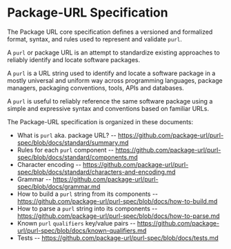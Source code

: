 # Package-URL Specification

The Package URL core specification defines a versioned and formalized format,
syntax, and rules used to represent and validate `purl`.

A `purl` or package URL is an attempt to standardize existing approaches to
reliably identify and locate software packages.

A `purl` is a URL string used to identify and locate a software package in a
mostly universal and uniform way across programming languages, package managers,
packaging conventions, tools, APIs and databases.

A `purl` is useful to reliably reference the same software package
using a simple and expressive syntax and conventions based on familiar URLs.


The Package-URL specification is organized in these documents:

- What is `purl` aka. package URL? -- https://github.com/package-url/purl-spec/blob/docs/standard/summary.md
- Rules for each `purl` component -- https://github.com/package-url/purl-spec/blob/docs/standard/components.md
- Character encoding -- https://github.com/package-url/purl-spec/blob/docs/standard/characters-and-encoding.md
- Grammar -- https://github.com/package-url/purl-spec/blob/docs/grammar.md
- How to build a `purl` string from its components -- https://github.com/package-url/purl-spec/blob/docs/how-to-build.md
- How to parse a `purl` string into its components -- https://github.com/package-url/purl-spec/blob/docs/how-to-parse.md
- Known `purl` `qualifiers` key/value pairs -- https://github.com/package-url/purl-spec/blob/docs/known-qualifiers.md
- Tests -- https://github.com/package-url/purl-spec/blob/docs/tests.md
